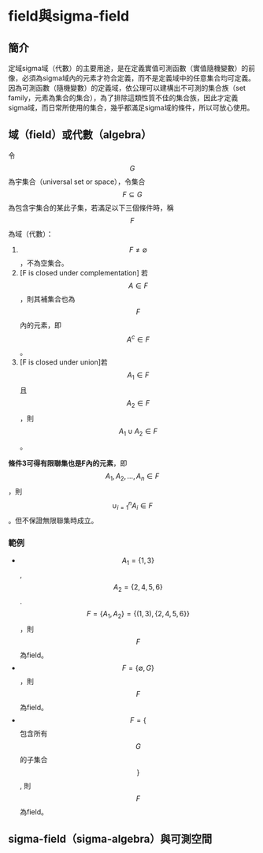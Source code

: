 # field與sigma-field

## 簡介

定域sigma域（代數）的主要用途，是在定義實值可測函數（實值隨機變數）的前像，必須為sigma域內的元素才符合定義，而不是定義域中的任意集合均可定義。因為可測函數（隨機變數）的定義域，依公理可以建構出不可測的集合族（set family，元素為集合的集合），為了排除這類性質不佳的集合族，因此才定義sigma域，而日常所使用的集合，幾乎都滿足sigma域的條件，所以可放心使用。

## 域（field）或代數（algebra）

令$$G$$為宇集合（universal set or space），令集合$$F \subseteq G$$為包含宇集合的某此子集，若滿足以下三個條件時，稱$$F$$為域（代數）：

1. $$F\neq  \emptyset$$，不為空集合。
2. \[F is closed under complementation\] 若 $$A \in F$$，則其補集合也為$$F$$內的元素，即$$A^c \in F$$。
3. \[F is closed under union\]若$$A_1 \in F$$且$$A_2 \in F$$，則$$A_1 \cup A_2 \in F$$。

**條件3可得有限聯集也是F內的元素**，即$$A_1, A_2, \ldots, A_n \in F$$，則$$ \cup_{i=1}^n A_i \in F$$。但不保證無限聯集時成立。

### 範例

* $$A_1 = \{ 1, 3\}$$, $$A_2 = \{ 2,4,5,6\}$$. $$F=\{A_1, A_2\}=\{(1,3), \{2,4,5,6\}\}$$，則$$F$$為field。
* $$F=\{ \emptyset, G\}$$，則$$F$$為field。
* $$F=\{$$包含所有$$G$$的子集合$$\}$$, 則$$F$$為field。

## sigma-field（sigma-algebra）與可測空間




